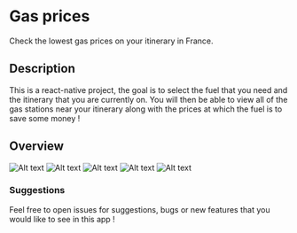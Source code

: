 # Gas prices

Check the lowest gas prices on your itinerary in France.

## Description

This is a react-native project, the goal is to select the fuel that you need and the itinerary that you are currently on.
You will then be able to view all of the gas stations near your itinerary along with the prices at which the fuel is to save some money !

## Overview

![Alt text](src/assets//ReadMe/map-page.png?raw=true 'Map page')
![Alt text](src/assets//ReadMe/search-page.png?raw=true 'Search page')
![Alt text](src/assets//ReadMe/pumps-on-map.png?raw=true 'Pumps layout')
![Alt text](src/assets//ReadMe/pump-data.png?raw=true 'Pumps informations')
![Alt text](src/assets//ReadMe/redirect-to-maps.png?raw=true 'Itinerary to the pump selected')

### Suggestions

Feel free to open issues for suggestions, bugs or new features that you would like to see in this app !
